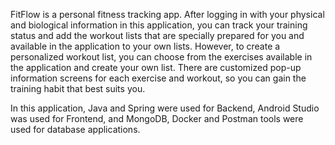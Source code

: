 FitFlow is a personal fitness tracking app. After logging in with your physical and biological information in this application, you can track your training status and add the workout lists that are specially prepared for you and available in the application to your own lists. However, to create a personalized workout list, you can choose from the exercises available in the application and create your own list. There are customized pop-up information screens for each exercise and workout, so you can gain the training habit that best suits you.

In this application, Java and Spring were used for Backend, Android Studio was used for Frontend, and MongoDB, Docker and Postman tools were used for database applications.
